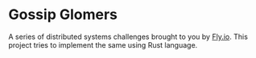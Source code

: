#  Gossip Glomers

A series of distributed systems challenges brought to you by [Fly.io](https://fly.io/dist-sys/).
This project tries to implement the same using Rust language.
